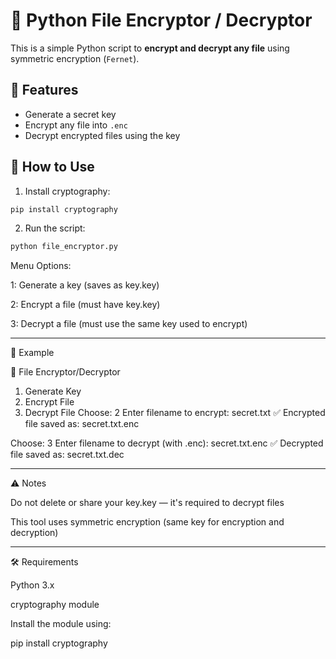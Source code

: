 # 🔐 Python File Encryptor / Decryptor

This is a simple Python script to **encrypt and decrypt any file** using symmetric encryption (`Fernet`).

## 🚀 Features

- Generate a secret key  
- Encrypt any file into `.enc`  
- Decrypt encrypted files using the key  

## 🧪 How to Use

1. Install cryptography:
```bash
pip install cryptography
```

2. Run the script:
```bash
python file_encryptor.py
```
Menu Options:

1: Generate a key (saves as key.key)

2: Encrypt a file (must have key.key)

3: Decrypt a file (must use the same key used to encrypt)



---

📁 Example

🔐 File Encryptor/Decryptor
1. Generate Key
2. Encrypt File
3. Decrypt File
Choose: 2
Enter filename to encrypt: secret.txt
✅ Encrypted file saved as: secret.txt.enc

Choose: 3
Enter filename to decrypt (with .enc): secret.txt.enc
✅ Decrypted file saved as: secret.txt.dec


---

⚠️ Notes

Do not delete or share your key.key — it's required to decrypt files

This tool uses symmetric encryption (same key for encryption and decryption)



---

🛠️ Requirements

Python 3.x

cryptography module


Install the module using:

pip install cryptography
